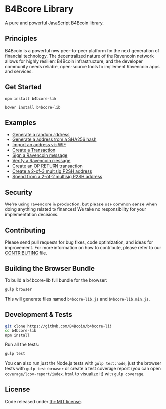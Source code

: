 B4Bcore Library
=======

A pure and powerful JavaScript B4Bcoin library.

## Principles

B4Bcoin is a powerful new peer-to-peer platform for the next generation of financial technology. The decentralized nature of the Ravencoin network allows for highly resilient B4Bcoin infrastructure, and the developer community needs reliable, open-source tools to implement Ravencoin apps and services.

## Get Started

```
npm install b4bcore-lib
```

```
bower install b4bcore-lib
```

## Examples

* [Generate a random address](https://github.com/RavenDevKit/ravencore-lib/blob/master/docs/examples.md#generate-a-random-address)
* [Generate a address from a SHA256 hash](https://github.com/RavenDevKit/ravencore-lib/blob/master/docs/examples.md#generate-a-address-from-a-sha256-hash)
* [Import an address via WIF](https://github.com/RavenDevKit/ravencore-lib/blob/master/docs/examples.md#import-an-address-via-wif)
* [Create a Transaction](https://github.com/RavenDevKit/ravencore-lib/blob/master/docs/examples.md#create-a-transaction)
* [Sign a Ravencoin message](https://github.com/RavenDevKit/ravencore-lib/blob/master/docs/examples.md#sign-a-ravencoin-message)
* [Verify a Ravencoin message](https://github.com/RavenDevKit/ravencore-lib/blob/master/docs/examples.md#verify-a-ravencoin-message)
* [Create an OP RETURN transaction](https://github.com/RavenDevKit/ravencore-lib/blob/master/docs/examples.md#create-an-op-return-transaction)
* [Create a 2-of-3 multisig P2SH address](https://github.com/RavenDevKit/ravencore-lib/blob/master/docs/examples.md#create-a-2-of-3-multisig-p2sh-address)
* [Spend from a 2-of-2 multisig P2SH address](https://github.com/RavenDevKit/ravencore-lib/blob/master/docs/examples.md#spend-from-a-2-of-2-multisig-p2sh-address)


## Security

We're using ravencore in production, but please use common sense when doing anything related to finances! We take no responsibility for your implementation decisions.

## Contributing

Please send pull requests for bug fixes, code optimization, and ideas for improvement. For more information on how to contribute, please refer to our [CONTRIBUTING](https://github.com/RavenDevKit/ravencore-lib/blob/master/CONTRIBUTING.md) file.

## Building the Browser Bundle

To build a b4bcore-lib full bundle for the browser:

```sh
gulp browser
```

This will generate files named `b4bcore-lib.js` and `b4bcore-lib.min.js`.

## Development & Tests

```sh
git clone https://github.com/B4Bcoin/b4bcore-lib
cd b4bcore-lib
npm install
```

Run all the tests:

```sh
gulp test
```

You can also run just the Node.js tests with `gulp test:node`, just the browser tests with `gulp test:browser`
or create a test coverage report (you can open `coverage/lcov-report/index.html` to visualize it) with `gulp coverage`.

## License

Code released under [the MIT license](https://github.com/RavenDevKit/ravencore-lib/blob/master/LICENSE).
